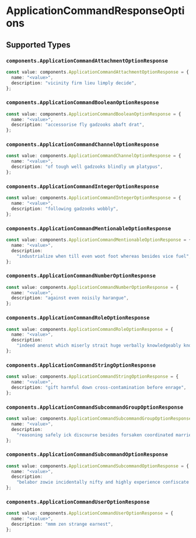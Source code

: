 # ApplicationCommandResponseOptions


## Supported Types

### `components.ApplicationCommandAttachmentOptionResponse`

```typescript
const value: components.ApplicationCommandAttachmentOptionResponse = {
  name: "<value>",
  description: "vicinity firm lieu limply decide",
};
```

### `components.ApplicationCommandBooleanOptionResponse`

```typescript
const value: components.ApplicationCommandBooleanOptionResponse = {
  name: "<value>",
  description: "accessorise fly gadzooks abaft drat",
};
```

### `components.ApplicationCommandChannelOptionResponse`

```typescript
const value: components.ApplicationCommandChannelOptionResponse = {
  name: "<value>",
  description: "of tough well gadzooks blindly um platypus",
};
```

### `components.ApplicationCommandIntegerOptionResponse`

```typescript
const value: components.ApplicationCommandIntegerOptionResponse = {
  name: "<value>",
  description: "following gadzooks wobbly",
};
```

### `components.ApplicationCommandMentionableOptionResponse`

```typescript
const value: components.ApplicationCommandMentionableOptionResponse = {
  name: "<value>",
  description:
    "industrialize when till even woot foot whereas besides vice fuel",
};
```

### `components.ApplicationCommandNumberOptionResponse`

```typescript
const value: components.ApplicationCommandNumberOptionResponse = {
  name: "<value>",
  description: "against even noisily harangue",
};
```

### `components.ApplicationCommandRoleOptionResponse`

```typescript
const value: components.ApplicationCommandRoleOptionResponse = {
  name: "<value>",
  description:
    "indeed anenst which miserly strait huge verbally knowledgeably knowledgeably upon",
};
```

### `components.ApplicationCommandStringOptionResponse`

```typescript
const value: components.ApplicationCommandStringOptionResponse = {
  name: "<value>",
  description: "gift harmful down cross-contamination before enrage",
};
```

### `components.ApplicationCommandSubcommandGroupOptionResponse`

```typescript
const value: components.ApplicationCommandSubcommandGroupOptionResponse = {
  name: "<value>",
  description:
    "reasoning safely ick discourse besides forsaken coordinated married",
};
```

### `components.ApplicationCommandSubcommandOptionResponse`

```typescript
const value: components.ApplicationCommandSubcommandOptionResponse = {
  name: "<value>",
  description:
    "belabor zowie incidentally nifty and highly experience confiscate uniform",
};
```

### `components.ApplicationCommandUserOptionResponse`

```typescript
const value: components.ApplicationCommandUserOptionResponse = {
  name: "<value>",
  description: "mmm zen strange earnest",
};
```

